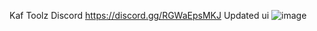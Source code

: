 Kaf Toolz Discord https://discord.gg/RGWaEpsMKJ
Updated ui
![image](https://github.com/KETALx/VSmart-Editor-WF/assets/81901907/034588c9-5390-4f4b-9a76-87616afe3d5d)
